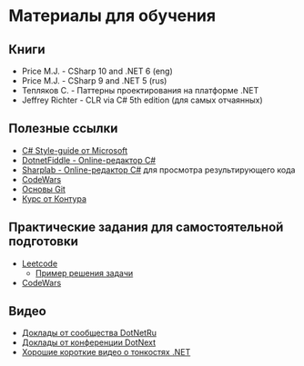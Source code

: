 # Материалы для обучения

## Книги
- Price M.J. - CSharp 10 and .NET 6 (eng)
- Price M.J. - CSharp 9 and .NET 5 (rus)
- Тепляков С. - Паттерны проектирования на платформе .NET
- Jeffrey Richter - CLR via C# 5th edition (для самых отчаянных)

## Полезные ссылки
- [C# Style-guide от Microsoft](https://docs.microsoft.com/ru-ru/dotnet/standard/design-guidelines/naming-guidelines)
- [DotnetFiddle - Online-редактор C#](https://dotnetfiddle.net)
- [Sharplab - Online-редактор C#](https://sharplab.io) для просмотра результирующего кода
- [CodeWars](https://www.codewars.com/dashboard)
- [Основы Git](https://learngitbranching.js.org/?locale=ru_RU)
- [Курс от Контура](https://ulearn.me)

## Практические задания для самостоятельной подготовки
- [Leetcode](https://leetcode.com/problemset/all/)
  - [Пример решения задачи](https://github.com/AlekseyRostov/DotNetEducation)
- [CodeWars](https://www.codewars.com/dashboard)

## Видео
- [Доклады от сообщества DotNetRu](https://www.youtube.com/DotNetRu)
- [Доклады от конференции DotNext](https://www.youtube.com/DotNextConf)
- [Хорошие короткие видео о тонкостях .NET](https://www.youtube.com/c/Elfocrash)
